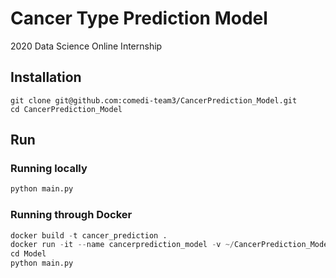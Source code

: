 # Cancer Type Prediction Model
2020 Data Science Online Internship

## Installation
```
git clone git@github.com:comedi-team3/CancerPrediction_Model.git
cd CancerPrediction_Model
```

## Run

### Running locally
```python
python main.py
```

### Running through Docker
```python
docker build -t cancer_prediction .
docker run -it --name cancerprediction_model -v ~/CancerPrediction_Model:/workspace cancer_prediction /bin/bash
cd Model
python main.py
```
